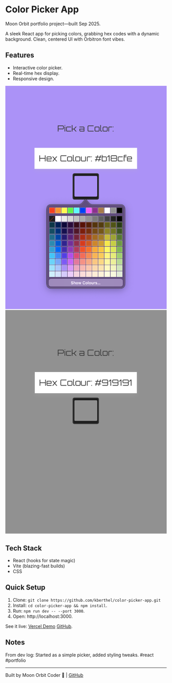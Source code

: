 # Color Picker App 
Moon Orbit portfolio project—built Sep 2025.

A sleek React app for picking colors, grabbing hex codes with a dynamic background. Clean, centered UI with Orbitron font vibes.

## Features
- Interactive color picker.
- Real-time hex display.
- Responsive design.

![Screenshot 1](Screenshot1.png)  
![Screenshot 2](Screenshot2.png)

## Tech Stack
- React (hooks for state magic)
- Vite (blazing-fast builds)
- CSS

## Quick Setup
1. Clone: `git clone https://github.com/kberthel/color-picker-app.git`
2. Install: `cd color-picker-app && npm install`.
3. Run: `npm run dev -- --port 3000`.
4. Open: http://localhost:3000.

See it live: [Vercel Demo](https://color-picker-app-three.vercel.app) [GitHub](https://kberthel.github.io/color-picker-app/).

## Notes
From dev log: Started as a simple picker, added styling tweaks. #react #portfolio

---
Built by Moon Orbit Coder 🌙 | [GitHub](https://github.com/kberthel)
